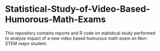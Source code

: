 # Statistical-Study-of-Video-Based-Humorous-Math-Exams
This repository contains reports and R code on statistical study performed to analyze impact of a new video based humurous math exam on Non-STEM major student. 
